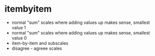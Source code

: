 # itembyitem

- normal "sum" scales where adding values up makes sense, smallest value 1
- normal "sum" scales where adding values up makes sense, smallest value 0
- item-by-item and subscales
- disagree - agreee scales
